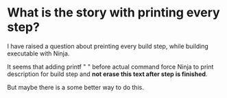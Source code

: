 # What is the story with printing every step?

I have raised a question about preinting every build step,
while building executable with Ninja.

It seems that adding printf " " before actual command force Ninja to
print description for build step and **not erase this text after step is finished**.

But maybe there is a some better way to do this.

